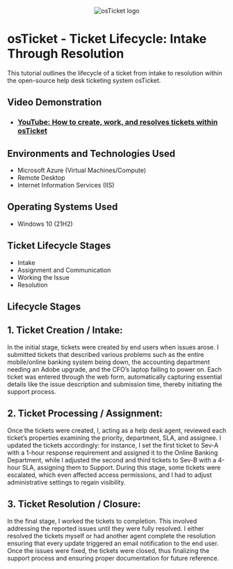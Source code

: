 <p align="center">
<img src="https://i.imgur.com/Clzj7Xs.png" alt="osTicket logo"/>
</p>

<h1>osTicket - Ticket Lifecycle: Intake Through Resolution</h1>
This tutorial outlines the lifecycle of a ticket from intake to resolution within the open-source help desk ticketing system osTicket.<br />


<h2>Video Demonstration</h2>

- ### [YouTube: How to create, work, and resolves tickets within osTicket](https://www.youtube.com)

<h2>Environments and Technologies Used</h2>

- Microsoft Azure (Virtual Machines/Compute)
- Remote Desktop
- Internet Information Services (IIS)

<h2>Operating Systems Used </h2>

- Windows 10</b> (21H2)

<h2>Ticket Lifecycle Stages</h2>

- Intake
- Assignment and Communication
- Working the Issue
- Resolution

<h2>Lifecycle Stages</h2>

<h2>1. Ticket Creation / Intake:</h2>
In the initial stage, tickets were created by end users when issues arose. I submitted tickets that described various problems such as the entire mobile/online banking system being down, the accounting department needing an Adobe upgrade, and the CFO’s laptop failing to power on. Each ticket was entered through the web form, automatically capturing essential details like the issue description and submission time, thereby initiating the support process.

<h2>2. Ticket Processing / Assignment:</h2>
Once the tickets were created, I, acting as a help desk agent, reviewed each ticket’s properties examining the priority, department, SLA, and assignee. I updated the tickets accordingly: for instance, I set the first ticket to Sev-A with a 1-hour response requirement and assigned it to the Online Banking Department, while I adjusted the second and third tickets to Sev-B with a 4-hour SLA, assigning them to Support. During this stage, some tickets were escalated, which even affected access permissions, and I had to adjust administrative settings to regain visibility.

<h2>3. Ticket Resolution / Closure:</h2>
In the final stage, I worked the tickets to completion. This involved addressing the reported issues until they were fully resolved. I either resolved the tickets myself or had another agent complete the resolution ensuring that every update triggered an email notification to the end user. Once the issues were fixed, the tickets were closed, thus finalizing the support process and ensuring proper documentation for future reference.
<br />

<p>
